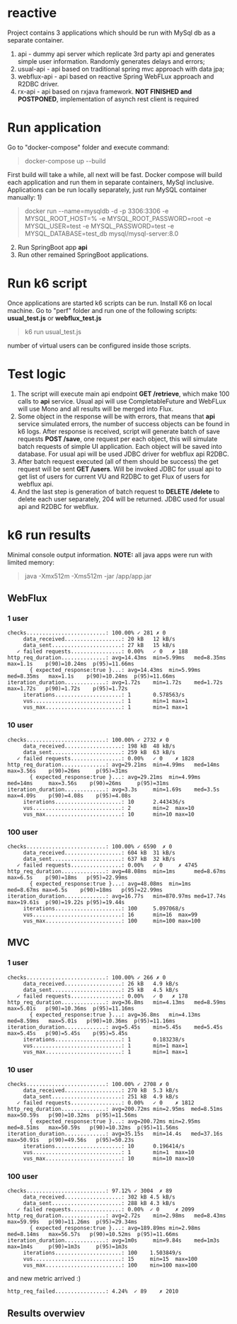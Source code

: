 # reactive

Project contains 3 applications which should be run with MySql db as a separate container.
1) api - dummy api server which replicate 3rd party api and generates simple user information. Randomly generates delays and errors;
2) usual-api - api based on traditional spring mvc approach with data jpa;
3) webflux-api - api based on reactive Spring WebFLux approach and R2DBC driver.
4) rx-api - api based on rxjava framework. **NOT FINISHED and POSTPONED**, implementation of asynch rest client is required

# Run application
Go to "docker-compose" folder and execute command:
>docker-compose up --build

First build will take a while, all next will be fast.
Docker compose will build each application and run them in separate containers, MySql inclusive.
Applications can be run locally separately, just run MySQL container manually:
1) 
>docker run --name=mysqldb -d -p 3306:3306 -e MYSQL_ROOT_HOST=% -e MYSQL_ROOT_PASSWORD=root -e MYSQL_USER=test -e MYSQL_PASSWORD=test -e MYSQL_DATABASE=test_db mysql/mysql-server:8.0
2) Run SpringBoot app **api**
3) Run other remained SpringBoot applications.

# Run k6 script
Once applications are started k6 scripts can be run.
Install K6 on local machine.
Go to "perf" folder and run one of the following scripts: **usual_test.js** or **webflux_test.js**
>k6 run usual_test.js

number of virtual users can be configured inside those scripts.
# Test logic
1) The script will execute main api endpoint **GET /retrieve**, which make 100 calls to **api** service. Usual api will use CompletableFuture and WebFLux will use Mono and all results will be merged into Flux.
2) Some object in the response will be with errors, that means that **api** service simulated errors, the number of success objects can be found in k6 logs.
After response is received, script will generate batch of save requests **POST /save**, one request per each object, this will simulate batch requests of simple UI application.
Each object will be saved into database. For usual api will be used JDBC driver for webflux api R2DBC.
3) After batch request executed (all of them should be success) the get request will be sent **GET /users**. Will be invoked JDBC for usual api to get list of users for current VU and R2DBC to get Flux of users for webflux api.
4) And the last step is generation of batсh request to **DELETE /delete** to delete each user separately, 204 will be returned. JDBC used for usual api and R2DBC for webflux.

# k6 run results
Minimal console output information.
**NOTE:** all java apps were run with limited memory:
>java -Xmx512m -Xms512m -jar /app/app.jar

## WebFlux
### 1 user
```
checks.........................: 100.00% ✓ 281 ✗ 0
     data_received..................: 20 kB   12 kB/s
     data_sent......................: 27 kB   15 kB/s
   ✓ failed requests................: 0.00%   ✓ 0   ✗ 188
http_req_duration..............: avg=14.43ms  min=5.99ms   med=8.35ms   max=1.1s    p(90)=10.24ms  p(95)=11.66ms
       { expected_response:true }...: avg=14.43ms  min=5.99ms   med=8.35ms   max=1.1s    p(90)=10.24ms  p(95)=11.66ms
iteration_duration.............: avg=1.72s    min=1.72s    med=1.72s    max=1.72s   p(90)=1.72s    p(95)=1.72s
     iterations.....................: 1       0.578563/s
     vus............................: 1       min=1 max=1
     vus_max........................: 1       min=1 max=1
```
### 10 user
```
checks.........................: 100.00% ✓ 2732 ✗ 0
     data_received..................: 198 kB  48 kB/s
     data_sent......................: 259 kB  63 kB/s
   ✓ failed requests................: 0.00%   ✓ 0    ✗ 1828
http_req_duration..............: avg=29.21ms  min=4.99ms   med=14ms     max=3.56s    p(90)=26ms     p(95)=31ms
       { expected_response:true }...: avg=29.21ms  min=4.99ms   med=14ms     max=3.56s    p(90)=26ms     p(95)=31ms
iteration_duration.............: avg=3.3s     min=1.69s    med=3.5s     max=4.09s    p(90)=4.08s    p(95)=4.08s
     iterations.....................: 10      2.443436/s
     vus............................: 2       min=2  max=10
     vus_max........................: 10      min=10 max=10

```
### 100 user
```
checks.........................: 100.00% ✓ 6590  ✗ 0
     data_received..................: 604 kB  31 kB/s
     data_sent......................: 637 kB  32 kB/s
   ✓ failed requests................: 0.00%   ✓ 0     ✗ 4745
http_req_duration..............: avg=48.08ms  min=1ms      med=8.67ms max=6.5s    p(90)=18ms   p(95)=22.99ms
       { expected_response:true }...: avg=48.08ms  min=1ms      med=8.67ms max=6.5s    p(90)=18ms   p(95)=22.99ms
iteration_duration.............: avg=16.77s   min=870.97ms med=17.74s max=19.61s  p(90)=19.22s p(95)=19.44s
     iterations.....................: 100     5.097068/s
     vus............................: 16      min=16  max=99
     vus_max........................: 100     min=100 max=100
```
## MVC
### 1 user
```
checks.........................: 100.00% ✓ 266 ✗ 0
     data_received..................: 26 kB   4.9 kB/s
     data_sent......................: 25 kB   4.5 kB/s
   ✓ failed requests................: 0.00%   ✓ 0   ✗ 178
http_req_duration..............: avg=36.8ms   min=4.13ms   med=8.59ms   max=5.01s   p(90)=10.36ms  p(95)=11.16ms
       { expected_response:true }...: avg=36.8ms   min=4.13ms   med=8.59ms   max=5.01s   p(90)=10.36ms  p(95)=11.16ms
iteration_duration.............: avg=5.45s    min=5.45s    med=5.45s    max=5.45s   p(90)=5.45s    p(95)=5.45s
     iterations.....................: 1       0.183238/s
     vus............................: 1       min=1 max=1
     vus_max........................: 1       min=1 max=1
```
### 10 user
```
checks.........................: 100.00% ✓ 2708 ✗ 0
     data_received..................: 270 kB  5.3 kB/s
     data_sent......................: 251 kB  4.9 kB/s
   ✓ failed requests................: 0.00%   ✓ 0    ✗ 1812
http_req_duration..............: avg=200.72ms min=2.95ms  med=8.51ms   max=50.59s   p(90)=10.32ms  p(95)=11.56ms
       { expected_response:true }...: avg=200.72ms min=2.95ms  med=8.51ms   max=50.59s   p(90)=10.32ms  p(95)=11.56ms
iteration_duration.............: avg=35.15s   min=14.4s   med=37.16s   max=50.91s   p(90)=49.56s   p(95)=50.23s
     iterations.....................: 10      0.196414/s
     vus............................: 1       min=1  max=10
     vus_max........................: 10      min=10 max=10
```
### 100 user
```
checks.........................: 97.12% ✓ 3004  ✗ 89
     data_received..................: 302 kB 4.5 kB/s
     data_sent......................: 288 kB 4.3 kB/s
   ✓ failed requests................: 0.00%  ✓ 0     ✗ 2099
http_req_duration..............: avg=2.72s    min=2.98ms   med=8.43ms   max=59.99s   p(90)=11.26ms  p(95)=29.34ms
       { expected_response:true }...: avg=189.89ms min=2.98ms   med=8.14ms   max=56.57s   p(90)=10.52ms  p(95)=11.66ms
iteration_duration.............: avg=1m0s     min=9.84s    med=1m3s     max=1m4s     p(90)=1m3s     p(95)=1m3s
     iterations.....................: 100    1.503849/s
     vus............................: 15     min=15  max=100
     vus_max........................: 100    min=100 max=100
```
and new metric arrived :)
```
http_req_failed................: 4.24%  ✓ 89    ✗ 2010
```

## Results overwiev

